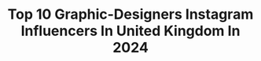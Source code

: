 ---
title: Top 10 Graphic-Designers Instagram Influencers In United Kingdom In 2024
description: >-
  Find top graphic-designers Instagram influencers in United Kingdom in 2024. Most popular hashtags: #adobe #summer #photography.
platform: Instagram
hits: 141
text_top: See the most popular Instagram influencers on inBeat.
text_bottom: inBeat holds 141 Instagram influencers like this in United Kingdom for you to connect with.
profiles:
  - username: "dwebstar"
    fullname: >-
      Danny Webster
    bio: >-
      Gamer | Graphic Designer | Manchester, UK
    location: "United Kingdom"
    followers: 20597
    engagement: 1200
    commentsToLikes: 0.016141
    id: cloovbwp1bfqo0j08ipgd9p5v
    verified: false
    hashtags: "#gayfootball, #gayadidas, #guysingear, #gaymanchester"
  - username: "micableau"
    fullname: >-
      𝐌 𝐈 𝐂 𝐀  𝐁 𝐋 𝐄 𝐀 𝐔
    bio: >-
      Fitness | Wonderer | Graphic Designer | BE | Photographer | Gamer ▹ @10xathleticusa - MICA10 ▹ @avt.gymwear - MICA20 ▹ @beargrips - MICABLEAU10
    location: "United Kingdom"
    followers: 10801
    engagement: 972
    commentsToLikes: 0.086710
    id: ckaoy27mafrcv0i7871bv7vfb
    verified: false
    hashtags: "#firstreel, #reelvideoinstagram, #tiktokchallenge, #couplevideos"
  - username: "acriativelife"
    fullname: >-
      Maria Cristina Sgrò
    bio: >-
      ✨Disegno, scrivo, viaggio, decoro, vivo 🤍Interior & Graphic Designer 💻Digital content creator & Youtuber Collab: @zerozero.mgmt ↓ ONLINE SHOP ↓
    location: "United Kingdom"
    followers: 88899
    engagement: 307
    commentsToLikes: 0.008672
    id: ck8t1zot5xouf0j78ku3y8ri2
    verified: false
    hashtags: "#milano, #viaggiare, #londra, #salutementale"
  - username: "rock_n_donuts"
    fullname: >-
      Matt
    bio: >-
      ADHD, UCI not approved! 2x Everesting. Graphic Designer & Cycling Kit Designer. I love cake #nocakenoglory use "donuts10" for 10% off @ridebikmo
    location: "United Kingdom"
    followers: 67709
    engagement: 65
    commentsToLikes: 0.009494
    id: ck0tvphd9ca420i19gmsabx16
    verified: false
    hashtags: "#rocknroll, #havingfunonbikes, #metalaf, #cycling"
  - username: "aledsavedlatin"
    fullname: >-
      Aled Phillips
    bio: >-
      Art Director & Graphic Designer @ The Nines Studio
    location: "United Kingdom"
    followers: 8512
    engagement: 984
    commentsToLikes: 0.040585
    id: ck9hcjlkalpy60j78vjwimr1z
    verified: false
    hashtags: "#mic, #lockdownfrivolity, #rockdadsofinstagram, #stratmanscooprocktheclan"
  - username: "asabinart"
    fullname: >-
      Max Asabin / Asabin Art
    bio: >-
      Hello, I'm Max Asabin - digital artist and graphic designer. #asabinart
    location: "United Kingdom"
    followers: 283210
    engagement: 520
    commentsToLikes: 0.012239
    id: ck14l2fnxsicx0i19zywi9g4d
    verified: true
    hashtags: "#photoshop, #creativityforall, #photomanipulation, #adobe"
  - username: "despoina_monica"
    fullname: >-
      🇲  🇴  🇳  🇮  🇨  🇦
    bio: >-
      fitness girl online coaching art photography lover Graphic designer Business inquiries monika8932@hotmail.gr ♒
    location: "United Kingdom"
    followers: 31498
    engagement: 273
    commentsToLikes: 0.012084
    id: ckap48tqp69b60i7837in04fj
    verified: false
    hashtags: "#exoticbeach, #summer, #tb, #happymoments"
  - username: "ellen_caldwell"
    fullname: >-
      Ellen Caldwell
    bio: >-
      Skiing•Gymnastics•Surfing• 25 📍Polzeath, Cornwall ▪️▫️ The face behind @figurecreative_ ▫️▪️ Print and Graphic Designer Loughborough University 👩🏼‍🎓
    location: "United Kingdom"
    followers: 4672
    engagement: 1921
    commentsToLikes: 0.039285
    id: ck15tee6nho580i190668yifh
    verified: false
    hashtags: "#sharkbait, #snapshot, #coastal, #wanderlust"
  - username: "mr.rolzay"
    fullname: >-
      Rolands Zilvinskis
    bio: >-
      — Freelance Graphic Designer & 3D Artist Based in Ireland / From Riga, Latvia More content » @rolzaydesign / @rolzayphoto —
    location: "United Kingdom"
    followers: 56001
    engagement: 757
    commentsToLikes: 0.037899
    id: ck600hwxcdmtj0i14h15fqaw7
    verified: false
    hashtags: "#heatercentral, #animation, #c4dart, #enter"
  - username: "cliveboothphoto"
    fullname: >-
      Clive Booth
    bio: >-
      Photographer / Filmmaker / Canon Ambassador / Graphic Designer / Writer / Speaker / Teacher / Representation: Mark George
    location: "United Kingdom"
    followers: 4041
    engagement: 535
    commentsToLikes: 0.099003
    id: ck15qgfap2pvy0i191d3fgdok
    verified: false
    hashtags: "#photographer, #powerofhair, #storytelling, #ideasfoundation"
---